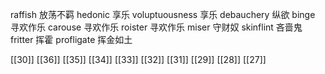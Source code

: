 




raffish 放荡不羁
hedonic 享乐
voluptuousness 享乐
debauchery 纵欲
binge 寻欢作乐
carouse 寻欢作乐
roister 寻欢作乐
miser 守财奴
skinflint 吝啬鬼
fritter 挥霍
profligate 挥金如土

[[30]]
[[36]]
[[35]]
[[34]]
[[33]]
[[32]]
[[31]]
[[29]]
[[28]]
[[27]]
